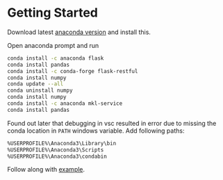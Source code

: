 # Getting Started
Download latest [anaconda version](https://docs.anaconda.com/anaconda/install/windows/) and install this.

Open anaconda prompt and run  

``` bash
conda install -c anaconda flask
conda install pandas
conda install -c conda-forge flask-restful
conda install numpy
conda update --all
conda uninstall numpy
conda install numpy
conda install -c anaconda mkl-service
conda install pandas
```

Found out later that debugging in vsc resulted in error due to missing the conda location in `PATH` windows variable. Add following paths:
```bash
%USERPROFILE%\Anaconda3\Library\bin
%USERPROFILE%\Anaconda3\Scripts
%USERPROFILE%\Anaconda3\condabin
```

Follow along with [example](https://realpython.com/api-integration-in-python/).
